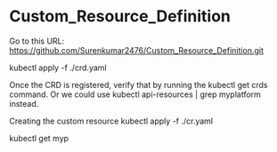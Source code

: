 # Custom_Resource_Definition
Go to this URL: https://github.com/Surenkumar2476/Custom_Resource_Definition.git

kubectl apply -f ./crd.yaml

Once the CRD is registered, verify that by running the kubectl get crds command. Or we could use kubectl api-resources | grep myplatform instead.

Creating the custom resource
kubectl apply -f ./cr.yaml

kubectl get myp
